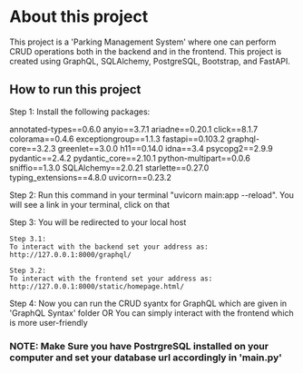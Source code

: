 # About this project
This project is a 'Parking Management System' where one can perform CRUD operations both in the backend and in the frontend.
This project is created using GraphQL, SQLAlchemy, PostgreSQL, Bootstrap, and FastAPI.


## How to run this project


Step 1:
Install the following packages:

annotated-types==0.6.0
anyio==3.7.1
ariadne==0.20.1
click==8.1.7
colorama==0.4.6
exceptiongroup==1.1.3
fastapi==0.103.2
graphql-core==3.2.3
greenlet==3.0.0
h11==0.14.0
idna==3.4
psycopg2==2.9.9
pydantic==2.4.2
pydantic_core==2.10.1
python-multipart==0.0.6
sniffio==1.3.0
SQLAlchemy==2.0.21
starlette==0.27.0
typing_extensions==4.8.0
uvicorn==0.23.2


Step 2:
Run this command in your terminal "uvicorn main:app --reload".
You will see a link in your terminal, click on that


Step 3: 
You will be redirected to your local host
    
    Step 3.1:
    To interact with the backend set your address as: http://127.0.0.1:8000/graphql/
    
    Step 3.2:
    To interact with the frontend set your address as: http://127.0.0.1:8000/static/homepage.html/


Step 4: 
Now you can run the CRUD syantx for GraphQL which are given in 'GraphQL Syntax' folder 
OR
You can simply interact with the frontend which is more user-friendly


 ### NOTE: Make Sure you have PostrgreSQL installed on your computer and set your database url accordingly in 'main.py'
